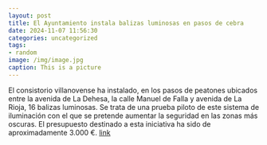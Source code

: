 ```yaml
---
layout: post
title: El Ayuntamiento instala balizas luminosas en pasos de cebra
date: 2024-11-07 11:56:30
categories: uncategorized
tags:
- random
image: /img/image.jpg
caption: This is a picture
---
```

El consistorio villanovense ha instalado, en los pasos de peatones ubicados entre la avenida de La Dehesa, la calle Manuel de Falla y avenida de La Rioja, 16 balizas luminosas. Se trata de una prueba piloto de este sistema de iluminación con el que se pretende aumentar la seguridad en las zonas más oscuras. El presupuesto destinado a esta iniciativa ha sido de aproximadamente 3.000 €.   [link](https://www.ayto-villacanada.es/noticias/el-ayuntamiento-instala-balizas-luminosas-en-pasos-de-cebra/)

